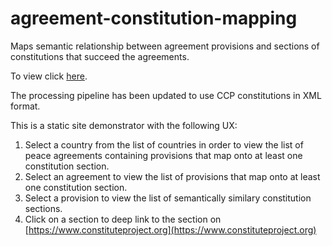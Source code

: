 # agreement-constitution-mapping
Maps semantic relationship between agreement provisions and sections of constitutions that succeed the agreements.

To view click [here](https://peacerep.github.io/agreement-constitution-mapping/index.html).

The processing pipeline has been updated to use CCP constitutions in XML format.

This is a static site demonstrator with the following UX:
1. Select a country from the list of countries in order to view the list of peace agreements containing provisions that map onto at least one constitution section.
2. Select an agreement to view the list of provisions that map onto at least one constitution section.
3. Select a provision to view the list of semantically similary constitution sections.
4. Click on a section to deep link to the section on [https://www.constituteproject.org](https://www.constituteproject.org)
